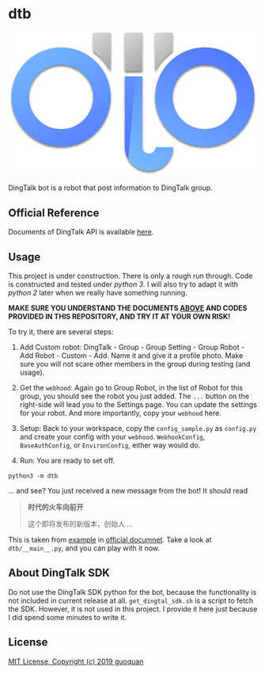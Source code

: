 # dtb

[<img alt="dtb logo" src="logo.svg" onerror="this.src='logo-small.png'; this.onerror=null;">](https://github.com/guoquan/dingtalk-bot)

DingTalk bot is a robot that post information to DingTalk group.

## Official Reference

Documents of DingTalk API is available [here](https://open-doc.dingtalk.com/microapp/serverapi2/qf2nxq).

## Usage

This project is under construction. There is only a rough run through.
Code is constructed and tested under *python 3*.
I will also try to adapt it with *python 2* later when we really have something running.

**MAKE SURE YOU UNDERSTAND THE DOCUMENTS [ABOVE](#official-reference) AND CODES PROVIDED IN THIS REPOSITORY, AND TRY IT AT YOUR OWN RISK!**

To try it, there are several steps:

1. Add Custom robot: DingTalk - Group - Group Setting - Group Robot - Add Robot - Custom - Add. Name it and give it a profile photo. Make sure you will not scare other members in the group during testing (and usage).

2. Get the `webhood`: Again go to Group Robot, in the list of Robot for this group, you should see the robot you just added. The `...` button on the right-side will lead you to the Settings page. You can update the settings for your robot. And more importantly, copy your `webhood` here.

3. Setup: Back to your workspace, copy the `config_sample.py` as `config.py` and create your config with your `webhood`. `WebhookConfig`, `BaseAuthConfig`, or `EnvironConfig`, either way would do.

4. Run: You are ready to set off.
```
python3 -m dtb
```
... and see? You just received a new message from the bot!
It should read
> **时代的火车向前开**
>
> 这个即将发布的新版本，创始人 ...

This is taken from [example](https://open-doc.dingtalk.com/microapp/serverapi2/qf2nxq#-5) in [official documnet](https://open-doc.dingtalk.com/microapp/serverapi2/qf2nxq).
Take a look at `dtb/__main__.py`, and you can play with it now.

## About DingTalk SDK

Do not use the DingTalk SDK python for the bot, because the functionality is not included in current release at all.
`get_dingtal_sdk.sh` is a script to fetch the SDK.
However, it is not used in this project.
I provide it here just because I did spend some minutes to write it.

## License

[MIT License, Copyright (c) 2019 guoquan](LICENSE)
